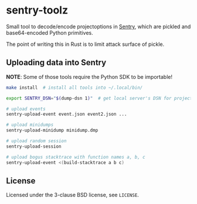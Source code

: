 # sentry-toolz

Small tool to decode/encode projectoptions in
[Sentry](https://github.com/getsentry/sentry), which are pickled and
base64-encoded Python primitives.

The point of writing this in Rust is to limit attack surface of pickle.

## Uploading data into Sentry

**NOTE**: Some of those tools require the Python SDK to be importable!

```bash
make install  # install all tools into ~/.local/bin/

export SENTRY_DSN="$(dump-dsn 1)"  # get local server's DSN for project 1

# upload events
sentry-upload-event event.json event2.json ...

# upload minidumps
sentry-upload-minidump minidump.dmp

# upload random session
sentry-upload-session

# upload bogus stacktrace with function names a, b, c
sentry-upload-event <(build-stacktrace a b c)

```

## License

Licensed under the 3-clause BSD license, see ``LICENSE``.
